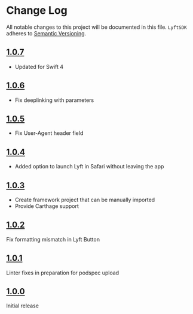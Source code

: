 # Change Log
All notable changes to this project will be documented in this file.
`LyftSDK` adheres to [Semantic Versioning](http://semver.org/).

## [1.0.7](https://github.com/lyft/Lyft-iOS-sdk/releases/tag/1.0.6)

- Updated for Swift 4

## [1.0.6](https://github.com/lyft/Lyft-iOS-sdk/releases/tag/1.0.6)

- Fix deeplinking with parameters

## [1.0.5](https://github.com/lyft/Lyft-iOS-sdk/releases/tag/1.0.5)

- Fix User-Agent header field

## [1.0.4](https://github.com/lyft/Lyft-iOS-sdk/releases/tag/1.0.4)

- Added option to launch Lyft in Safari without leaving the app 

## [1.0.3](https://github.com/lyft/Lyft-iOS-sdk/releases/tag/1.0.3)

- Create framework project that can be manually imported
- Provide Carthage support

## [1.0.2](https://github.com/lyft/Lyft-iOS-sdk/releases/tag/1.0.2)

Fix formatting mismatch in Lyft Button

## [1.0.1](https://github.com/lyft/Lyft-iOS-sdk/releases/tag/1.0.1)

Linter fixes in preparation for podspec upload

## [1.0.0](https://github.com/lyft/Lyft-iOS-sdk/releases/tag/1.0.0)

Initial release
